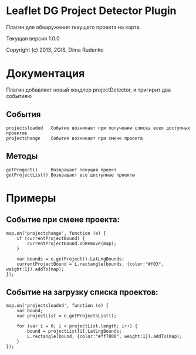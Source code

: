 Leaflet DG Project Detector Plugin
====================================

Плагин для обнаружения текущего проекта на карте.

Текущая версия 1.0.0

Copyright (c) 2013, 2GIS, Dima Rudenko

# Документация

Плагин добавляет новый хендлер projectDetector, и тригирит два событияю

## События
    projectsloaded   Событие возникает при получении списка всех доступных проектов
    projectchange    Событие возникает при смене проекта
## Методы

    getProgect()     Возвращает текущий проект
    getProjectList() Возвращает все доступные проекты

# Примеры
## Событие при смене проекта:

    map.on('projectchange', function (e) {
        if (currentProjectBound) {
            currentProjectBound.onRemove(map);
        }

        var bounds = e.getProject().LatLngBounds;
        currentProjectBound = L.rectangle(bounds, {color:"#f03", weight:1}).addTo(map);
    });

## Событие на загрузку списка проектов:

    map.on('projectsloaded', function (e) {
        var bound;
        var projectList = e.getProjectsList();

        for (var i = 0; i < projectList.length; i++) {
            bound = projectList[i].LatLngBounds;
            L.rectangle(bound, {color:"#ff7800", weight:1}).addTo(map);
        }
    });

